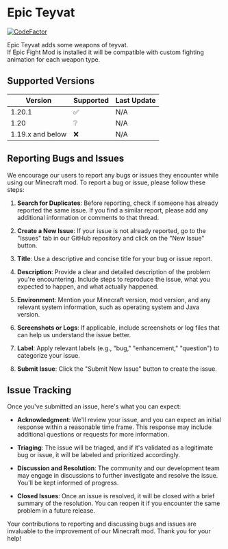 # Epic Teyvat

[![CodeFactor](https://www.codefactor.io/repository/github/yassaaatu/epicteyvat/badge)](https://www.codefactor.io/repository/github/yassaaatu/epicteyvat)

Epic Teyvat adds some weapons of teyvat.\
If Epic Fight Mod is installed it will be compatible with custom fighting animation for each weapon type.

## Supported Versions

| Version    | Supported          | Last Update |
| ---------- | ------------------ | ----------- |
| 1.20.1     | :white_check_mark: | N/A        |
| 1.20       | :grey_question:    | N/A        |
| 1.19.x and below | :x:            | N/A        |

## Reporting Bugs and Issues

We encourage our users to report any bugs or issues they encounter while using our Minecraft mod. To report a bug or issue, please follow these steps:

1. **Search for Duplicates**: Before reporting, check if someone has already reported the same issue. If you find a similar report, please add any additional information or comments to that thread.

2. **Create a New Issue**: If your issue is not already reported, go to the "Issues" tab in our GitHub repository and click on the "New Issue" button.

3. **Title**: Use a descriptive and concise title for your bug or issue report.

4. **Description**: Provide a clear and detailed description of the problem you're encountering. Include steps to reproduce the issue, what you expected to happen, and what actually happened.

5. **Environment**: Mention your Minecraft version, mod version, and any relevant system information, such as operating system and Java version.

6. **Screenshots or Logs**: If applicable, include screenshots or log files that can help us understand the issue better.

7. **Label**: Apply relevant labels (e.g., "bug," "enhancement," "question") to categorize your issue.

8. **Submit Issue**: Click the "Submit New Issue" button to create the issue.

## Issue Tracking

Once you've submitted an issue, here's what you can expect:

- **Acknowledgment**: We'll review your issue, and you can expect an initial response within a reasonable time frame. This response may include additional questions or requests for more information.

- **Triaging**: The issue will be triaged, and if it's validated as a legitimate bug or issue, it will be labeled and prioritized accordingly.

- **Discussion and Resolution**: The community and our development team may engage in discussions to further investigate and resolve the issue. You'll be kept informed of progress.

- **Closed Issues**: Once an issue is resolved, it will be closed with a brief summary of the resolution. You can reopen it if you encounter the same problem in a future release.

Your contributions to reporting and discussing bugs and issues are invaluable to the improvement of our Minecraft mod. Thank you for your help!
